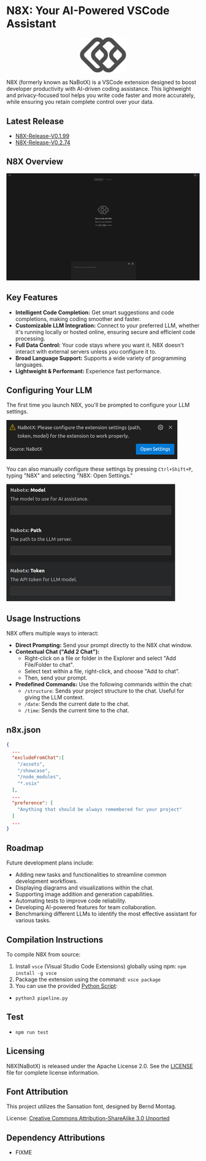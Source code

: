 # N8X: Your AI-Powered VSCode Assistant

<p align="center">
  <img src="./assets/logo2.png" alt="N8X (formerly known as NaBotX) Logo" width="120">
</p>

N8X (formerly known as NaBotX) is a VSCode extension designed to boost developer productivity with AI-driven coding assistance. This lightweight and privacy-focused tool helps you write code faster and more accurately, while ensuring you retain complete control over your data.

## Latest Release
- [N8X-Release-V0.1.99](https://github.com/sh-navid/NabotX/releases/tag/Release-V0.1.99)
- [N8X-Release-V0.2.74](https://github.com/sh-navid/NabotX/releases/tag/Release-V0.2.74)

## N8X Overview
![N8X Extension](./showcase/V07.png)

## Key Features

*   **Intelligent Code Completion:** Get smart suggestions and code completions, making coding smoother and faster.
*   **Customizable LLM Integration:** Connect to your preferred LLM, whether it's running locally or hosted online, ensuring secure and efficient code processing.
*   **Full Data Control:** Your code stays where you want it. N8X doesn't interact with external servers unless *you* configure it to.
*   **Broad Language Support:** Supports a wide variety of programming languages.
*   **Lightweight & Performant:** Experience fast performance.

## Configuring Your LLM

The first time you launch N8X, you'll be prompted to configure your LLM settings.

![Configuring LLM Settings](./showcase/C03.png)

You can also manually configure these settings by pressing `Ctrl+Shift+P`, typing "N8X" and selecting "N8X: Open Settings."

![Accessing N8X Settings](./showcase/C01.png)

## Usage Instructions

N8X offers multiple ways to interact:

*   **Direct Prompting:** Send your prompt directly to the N8X chat window.
*   **Contextual Chat ("Add 2 Chat"):**
    *   Right-click on a file or folder in the Explorer and select "Add File/Folder to chat".
    *   Select text within a file, right-click, and choose "Add to chat".
    *   Then, send your prompt.
*   **Predefined Commands:** Use the following commands within the chat:
    *   `/structure`: Sends your project structure to the chat.  Useful for giving the LLM context.
    *   `/date`: Sends the current date to the chat.
    *   `/time`: Sends the current time to the chat.

## n8x.json
```json
{
  ...
  "excludeFromChat":[
    "/assets",
    "/showcase",
    "/node_modules",
    "*.vsix"
  ],
  ...
  "preference": [
    "Anything that should be always remembered for your project"
  ]
  ...
}
```

## Roadmap

Future development plans include:

*   Adding new tasks and functionalities to streamline common development workflows.
*   Displaying diagrams and visualizations within the chat.
*   Supporting image addition and generation capabilities.
*   Automating tests to improve code reliability.
*   Developing AI-powered features for team collaboration.
*   Benchmarking different LLMs to identify the most effective assistant for various tasks.

## Compilation Instructions

To compile N8X from source:

1. Install `vsce` (Visual Studio Code Extensions) globally using npm: `npm install -g vsce`
2. Package the extension using the command: `vsce package`
3. You can use the provided [Python Script](./pipeline.py):
  - `python3 pipeline.py`


## Test
- `npm run test`


## Licensing
N8X(NaBotX) is released under the Apache License 2.0. See the [LICENSE](./LICENSE) file for complete license information.

## Font Attribution

This project utilizes the Sansation font, designed by Bernd Montag.

License: [Creative Commons Attribution-ShareAlike 3.0 Unported](https://creativecommons.org/licenses/by-sa/3.0/)


## Dependency Attributions
 - FIXME